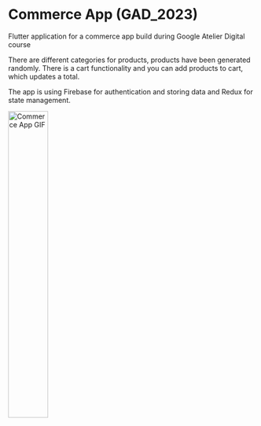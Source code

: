 # Commerce App (GAD_2023)
Flutter application for a commerce app build during Google Atelier Digital course

There are different categories for products, products have been generated randomly. There is a cart functionality and you can add products to cart, which updates a total.

The app is using Firebase for authentication and storing data and Redux for state management.

<img src=https://github.com/zeserj/flutter_course/raw/main/images/presentation/commerce.gif alt="Commerce App GIF" width="40%" height="40%">

